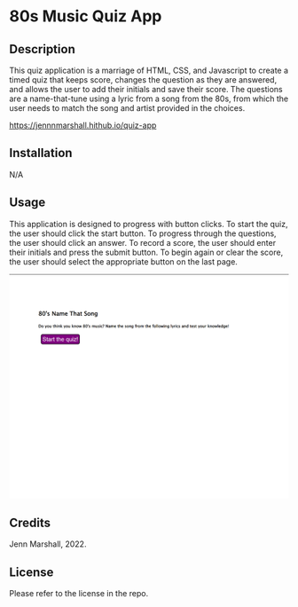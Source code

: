 # 80s Music Quiz App

## Description

This quiz application is a marriage of HTML, CSS, and Javascript to create a timed quiz that keeps score, changes the question as they are answered, and allows the user to add their initials and save their score. The questions are a name-that-tune using a lyric from a song from the 80s, from which the user needs to match the song and artist provided in the choices. 

https://jennnmarshall.hithub.io/quiz-app

## Installation

N/A

## Usage

This application is designed to progress with button clicks. To start the quiz, the user should click the start button. To progress through the questions, the user should click an answer. To record a score, the user should enter their initials and press the submit button. To begin again or clear the score, the user should select the appropriate button on the last page. 

![A screenshot of the published page](./assets/images/quizappshot.png)

## Credits

Jenn Marshall, 2022.

## License

Please refer to the license in the repo.

